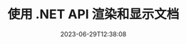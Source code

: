---
############################# Static ##########################
layout: "landing"
date: 2023-06-29T12:38:08
draft: false

lang: zh
product: "Viewer"
product_tag: "viewer"
platform: ".NET"
platform_tag: "net"

############################# Drop-down ############################
supported_platforms:
  items:
    # supported_platforms loop
    - title: ".NET"
      tag: "net"
    # supported_platforms loop
    - title: "Java"
      tag: "java"
    # supported_platforms loop
    - title: "Node.js"
      tag: "nodejs-java" 

############################# Head ############################
head_title: ".NET 文档查看器 API，渲染 PDF Word Excel 图像 HTML 图表"
head_description: "C# ASP.NET 文件查看器和渲染 API。在 .NET 应用程序中添加 PDF 查看器、Word 查看器、Excel 查看器、图像查看器、HTML 查看器、电子邮件查看器功能。"

############################# Header ##########################
title: "使用 .NET API 渲染和显示文档<br>"
description: "强大的查看器 API，可通过多种配置选项将 180 多种文档格式呈现为 PDF、HTML 和图像。"
words:
  for: "for"

actions:
  main: "免费 NuGet 下载"
  main_link: "https://www.nuget.org/packages/GroupDocs.Viewer"
  alt: "许可"
  alt_link: "https://purchase.groupdocs.com/pricing/viewer/net"
  title: "准备好开始了吗？"
  description: "免费试用 GroupDocs.Viewer 功能或申请许可证"

release:
  title: "版本 {0} 已发布"
  notes: "看看有什么新鲜事"
  downloads: "下载"
  link: "https://releases.groupdocs.com/viewer/net/release-notes/latest/"

code:
  title: "在 C# 中渲染 PDF 文件"
  more: "更多示例"
  more_link: "https://github.com/groupdocs-viewer/GroupDocs.Viewer-for-.NET"
  install: "dotnet add package GroupDocs.Viewer"
  content: |
    ```csharp {style=abap}   
    // 加载源 PDF 文件
    using (var viewer = new Viewer("resume.pdf"))
    {
        // 设置输出 HTML 选项，每页一个文件
        var viewOptions = 
        HtmlViewOptions.ForEmbeddedResources("page{0}.html");
        
        // 使用嵌入资源将 PDF 渲染为 HTML        
        viewer.View(viewOptions);
    }
    ```

############################# Overview ############################
overview:
  enable: true
  title: "GroupDocs.Viewer 概览"
  description: "用于在 .NET 应用程序中渲染、显示、转换文档、幻灯片、图表和许多其他文档类型的 API"
  features:
    # feature loop
    - title: "高效可靠地查看文档"
      content: "借助 GroupDocs.Viewer API，您可以使用灵活而强大的选项将任何支持格式的文档高效呈现为 HTML、JPEG、PNG 和 PDF，同时保持内容和文档结构的完整性。 GroupDocs.Viewer支持.NET Framework 4.6.2和.NET 6.0，它可以在Windows和Linux平台上运行。"

    # feature loop
    - title: "支持最流行的文件和文档格式"
      content: "我们支持渲染 180 多种最流行的文件和文档格式，包括 Word、Excel、PDF、PowerPoint、OpenDocument 格式系列、档案、光栅和矢量图像、电子书、编程语言和标记以及许多其他文件类型，包括加密的文件类型受密码保护的文件。"

    # feature loop
    - title: "可定制的输出"
      content: "GroupDocs.Viewer 不仅允许渲染文档，还可以控制渲染的准确方式、文档的哪些部分应该渲染或现在渲染、如何渲染，以及对渲染的输出应用不同的转换。"

    # feature loop
    - title: "ASP.NET Core 的 UI"
      content: "我们为 ASP.NET Core 提供了一个开源 UI 包，可以在几分钟内将其添加到您的项目中。 Viewer.UI 包包含一个基于 Angular 的 Web UI，并提供了一组有用的 API 和数据存储提供程序。"

############################# Platforms ############################
platforms:
  enable: true
  title: "平台支持"
  description: "GroupDocs.Viewer for .NET 支持以下操作系统、框架和包管理器"
  items:
    # platform loop
    - title: "Amazon"
      image: "amazon"
    # platform loop
    - title: "Docker"
      image: "docker"
    # platform loop
    - title: "Azure"
      image: "azure"
    # platform loop
    - title: "VS Code"
      image: "vs_code"
    # platform loop
    - title: "ReSharper"
      image: "resharper"
    # platform loop
    - title: "macOS"
      image: "finder"
    # platform loop
    - title: "Linux"
      image: "linux"
    # platform loop
    - title: "NuGet"
      image: "nuget"
  packages:
    # packages loop
    - title: "Windows 专用包"
      content: |
        * 支持.NET Framework 4.6.2+ 和 .NET 6.0
        * 最全面的文件格式支持
        * 取决于 System.Drawing 和 System.Drawing.Common 
      action: "NuGet下载"
      action_link: "https://www.nuget.org/packages/GroupDocs.Viewer"
    # packages loop
    - title: "跨平台包" 
      content: |
        * 支持.NET 6.0及更高版本 
        * 支持有限的文件格式 
        * 适用于 Windows、Linux 和 macOS 
      action: "NuGet下载" 
      action_link: "https://www.nuget.org/packages/GroupDocs.Viewer.CrossPlatform" 

############################# File formats ############################
formats:
  enable: true
  title: "支持的文件格式"
  description: |
    GroupDocs.Viewer for .NET 支持以下[文件格式](https://docs.groupdocs.com/viewer/net/supported-document-formats/) 的操作。
  groups:
    # group loop
    - color: "green"
      content: |
        ### Microsoft Office、OpenDocument 和文本格式
        * **Word:** DOC, DOCX, DOCM, DOT, DOTX, DOTM, RTF, TXT
        * **Excel:** XLS, XLSX, XLSM, XLSB, XLTM, XLT, XLTM, XLTX
        * **PowerPoint:** PPT, PPTX, PPS, PPSX, PPSM, POT, POTM, POTX, PPTM        
        * **Project:** MPP, MPT, MPX
        * **Outlook:** MSG, EML, EMLX, PST, OST
        * **OneNote:** ONE
        * **OpenDocument:** ODT, OTT, ODS, ODP, OTP, OTS, ODG
        * **Fixed Page Layout:** PDF, TEX, XPS, OXPS
        * **e-Books:** EPUB, MOBI, DjVu
        * **Delimiter-Separated Values:** CSV, TSV
    # group loop
    - color: "blue"
      content: |
        ### 图像、图形和图表
        * **光栅图像:** BMP, GIF, JPG, PNG, TIFF, WebP, DNG, DIB, Jpeg2000 family
        * **Windows Icon:** ICO
        * **Scalable Vector Graphics:** SVG, CDR, CMX, IGS, SVGZ        
        * **Adobe Photoshop:** PSD, PSB        
        * **Stereo Lithography (3D Printing):** STL        
        * **Medical Imaging:** DICOM
        * **Plotter Documents:** PLT, HPG
        * **Autodesk Design Web Formats:** DWF, DWG
        * **AutoCAD Drawing:** DWT, IFC, STL, CF2        
      # group loop
    - color: "red"
      content: |
        ### 其他        
        * **网络:** HTML, MHT, MHTML, XML
        * **Metafile:** WMF, EMF, CGM, EMZ, WMZ
        * **Visio:** VSD, VDX, VSS, VSSX, VSX, VST, VSTX, VTX, VSDX, VDW, VSTM, VSSM, VSDM
        * **Project:** MPP, MPT, MPX
        * **PostScript:** PS, EPS
        * **档案:** ZIP, TAR, BZ2, GZ, RAR, RAR5
        * **其他:** VCF, VCARD, NUMBERS, NSF, OBJ
        * **C/C++/C# Files:** C, CC, C# , CPP, CXX, CS, H, HH, M, MM
        * **Java/JavaScript Files:** JAVA, JS, JSON, PROPERTIES

############################# Features ############################
features:
  enable: true
  title: "GroupDocs.Viewer 功能"
  description: "无缝渲染、显示和转换 PDF 和 Office 文档"

  items:
    # feature loop
    - icon: "viewhtml"
      title: "查看 HTML 格式的文档"
      content: "使用 CSS 和 SVG 将任何类型的文档转换为 HTML 文档，可以在任何现代网络浏览器中显示。"

    # feature loop
    - icon: "rasterize"
      title: "光栅化文档"
      content: "将任何支持的文档格式光栅化为光栅图像，并具有可调整的图像格式和压缩质量。"

    # feature loop
    - icon: "sourcecode"
      title: "渲染并突出显示编程代码"
      content: "支持所有流行的编程、脚本和标记语言，能够解析和突出显示其语法。"

    # feature loop
    - icon: "convertpdf"
      title: "转换为 PDF"
      content: "任何支持格式的文档都可以通过可调整的选项轻松转换并保存为 PDF。"

    # feature loop
    - icon: "transform"
      title: "应用转换"
      content: "输出文档可以在渲染过程中进行转换 - 页面可以旋转和/或重新排列，并且文本水印可以放置在它们的顶部。"

    # feature loop
    - icon: "adjustment"
      title: "HTML 输出调整"
      content: "由 GroupDocs.Viewer 生成的输出 HTML 文档可以进行非常精细的调整：允许使用外部或嵌入资源、回调等保存到流或文件。"

    # feature loop
    - icon: "complex"
      title: "支持复杂的文档结构"
      content: "GroupDocs.Viewer 不仅支持单个文档，还支持内部包含文档列表或层次结构的文件，例如带有附件的电子邮件、文件夹内带有内部文件的 ZIP 存档、多页 TIFF 图像等。"

    # feature loop
    - icon: "optimization"
      title: "优化选项"
      content: "GroupDocs.Viewer 包含一个可调整的缓存子系统，它可以通过使用文档的缓存版本来缩短加载时间。此外，针对不同格式的一组不同选项允许从渲染中排除文档的一些不必要的部分或方面（字体、隐藏的工作表、电子邮件附件），以优化整体性能"

    # feature loop
    - icon: "passwordprotected"
      title: "支持受密码保护的文档"
      content: "GroupDocs.Viewer 允许通过在加载选项中指定密码来打开不同类型的加密文档：PDF、WordProcessing、电子表格、演示文稿等。"

############################# Code samples ############################
code_samples:
  enable: true
  title: "代码示例"
  description: "用于 .NET 操作的典型 GroupDocs.Viewer 的一些用例"
  items:
    # code sample loop
    - title: "将 DOCX 渲染为 HTML"
      content: |
        [HtmlViewOptions](https://reference.groupdocs.com/viewer/net/groupdocs.viewer.options/htmlviewoptions/) 类属性允许您控制转换过程，更多信息[此处](https://docs.groupdocs.com/viewer/net/rendering-to-html/)。 例如，您可以将所有外部资源嵌入到输出 HTML 文件中、缩小输出文件并优化其打印。
        {{< landing/code title="C#">}}
        ```csharp {style=abap}
        using GroupDocs.Viewer;
        using GroupDocs.Viewer.Options;
        
        // 实例化查看器
        using (Viewer viewer = new Viewer("resume.docx"))
        {
            // 设置输出 HTML 选项
            HtmlViewOptions options = HtmlViewOptions.ForEmbeddedResources();
            
            // 使用嵌入资源将 DOCX 渲染为 HTML
            viewer.View(options);
        }
        ```
        {{< /landing/code >}}
    # code sample loop
    - title: "将 PPTX 导出为 PDF"
      content: |
        创建一个 [PdfViewOptions](https://reference.groupdocs.com/viewer/net/groupdocs.viewer.options/pdfviewoptions/) 类实例并将其传递给 [Viewer.View](https://reference.groupdocs.com/viewer/net/groupdocs.viewer/viewer/view/#view) 方法将 PowerPoint PPTX 文件转换为 PDF。 PdfViewOptions 类属性允许您控制转换过程。例如，您可以保护输出 PDF 文件、重新排序其页面以及指定文档图像的质量。有关详细信息，请参阅[以下文档部分](https://docs.groupdocs.com/viewer/net/rendering-to-pdf/)。
        {{< landing/code title="C#">}}
        ```csharp {style=abap}   
        using GroupDocs.Viewer;
        using GroupDocs.Viewer.Options;
        
        using (var viewer = new Viewer("presentation.pptx"))
        {
            // 设置输出 PDF 选项       
            var viewOptions = new PdfViewOptions("presentation.pdf");
            
            // 将 PPTX 导出为 PDF       
            viewer.View(viewOptions);
        }
        ```
        {{< /landing/code >}}
############################# Reviews ############################
# reviews:
# enable: true
# title: "GroupDocs 产品评论"
# description: "不要只相信我们的话。看看其他开发人员如何评价我们的 API"

# items:
#   # review loop
#   - title: "GroupDocs.Viewer"
#     content: "优质的服务和优质的产品。他们在 GroupDocs.Viewer for .NET 实施过程中提供了极大的帮助和响应，强烈推荐他们。"
#     author: "Martin Lasarga"
#     company: "Product Manager at Axentria ECM by G.S.I."

#   # review loop
#   - title: "GroupDocs.Viewer"
#     content: "在项目中实现并使用 GroupDocs.Viewer for .NET 后，它看起来运行得很好。我已经用很多文档进行了测试，到目前为止一切顺利。我扔给它的所有内容都可以很好地呈现，并且看起来与在 PDF 查看器或 MS Word 中一样好。"
#     author: "Mats Oustad"
#     company: "Senior Consultant/Partner at Novanet AS"
---